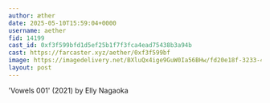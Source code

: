 ```yaml
---
author: æther
date: 2025-05-10T15:59:04+0000
username: aether
fid: 14199
cast_id: 0xf3f599bfd1d5ef25b1f7f3fca4ead75438b3a94b
cast: https://farcaster.xyz/aether/0xf3f599bf
image: https://imagedelivery.net/BXluQx4ige9GuW0Ia56BHw/fd20e18f-3233-4070-1b8a-4dd2cf817a00/original
layout: post
---
```


'Vowels 001' (2021)
by Elly Nagaoka

<img src='https://imagedelivery.net/BXluQx4ige9GuW0Ia56BHw/fd20e18f-3233-4070-1b8a-4dd2cf817a00/original' alt='' referrerpolicy='no-referrer'/>

